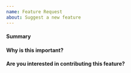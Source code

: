 ```yaml
---
name: Feature Request
about: Suggest a new feature
---
```


<!--
   Thank you for submitting a feature request. Please fill the template below
   with more details.
-->

#### Summary
<!-- Please explain the feature request in a few short sentences. -->

#### Why is this important?
<!-- Please explain the motivation, how it will be used, etc. -->

#### Are you interested in contributing this feature?
<!-- yes/no, or @mention maintainers. -->


<!-- Thank you for making MicroK8s better -->
